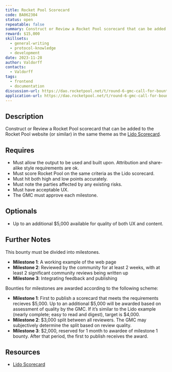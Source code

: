 ```yaml
---
title: Rocket Pool Scorecard
code: BA062304
status: open
repeatable: false
summary: Construct or Review a Rocket Pool scorecard that can be added to the Rocket Pool website (or similar) in the same theme as the [Lido Scorecard](https://lido.fi/scorecard).
reward: $15,000
skillsets:
  - general-writing
  - protocol-knowledge
  - development
date: 2023-11-28
author: Valdorff
contacts:
  - Valdorff
tags: 
  - frontend
  - documentation
discussion-url: https://dao.rocketpool.net/t/round-6-gmc-call-for-bounty-applications-deadline-is-november-11/2263/5
application-url: https://dao.rocketpool.net/t/round-6-gmc-call-for-bounty-applications-deadline-is-november-11/2263/5
---
```


## Description

Construct or Review a Rocket Pool scorecard that can be added to the Rocket Pool website (or similar) in the same theme as the [Lido Scorecard](https://lido.fi/scorecard).

## Requires
* Must allow the output to be used and built upon. Attribution and share-alike style requirements are ok.
* Must score Rocket Pool on the same criteria as the Lido scorecard.
* Must hit both high and low points accurately.
* Must note the parties affected by any existing risks.
* Must have acceptable UX.
* The GMC must approve each milestone.

## Optionals
* Up to an additional $5,000 available for quality of both UX and content.

## Further Notes

This bounty must be divided into milestones.

* **Milestone 1**: A working example of the web page
* **Milestone 2**: Reviewed by the community for at least 2 weeks, with at least 2 significant community reviews being written up
* **Milestone 3**: Integrating feedback and publishing

Bounties for milestones are awarded according to the following scheme:
* **Milestone 1**: First to publish a scorecard that meets the requirements recieves $5,000. Up to an additional $5,000 will be awarded based on assessment of quality by the GMC. If it’s similar to the Lido example (nearly complete; easy to read and digest), target is $4,000.
* **Milestone 2**: $3,000 split between all reviewers. The GMC may subjectively determine the split based on review quality.
* **Milestone 3**: $2,000, reserved for 1 month to awardee of milestone 1 bounty. After that period, the first to publish receives the award.



## Resources
* [Lido Scorecard](https://lido.fi/scorecard)